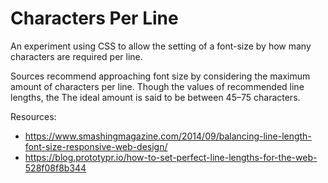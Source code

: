 # Characters Per Line

An experiment using CSS to allow the setting of a font-size by how many characters are required per line.

Sources recommend approaching font size by considering the maximum amount of characters per line. Though the values of recommended line lengths, the  The ideal amount is said to be between 45&ndash;75 characters.

Resources:
* https://www.smashingmagazine.com/2014/09/balancing-line-length-font-size-responsive-web-design/
* https://blog.prototypr.io/how-to-set-perfect-line-lengths-for-the-web-528f08f8b344